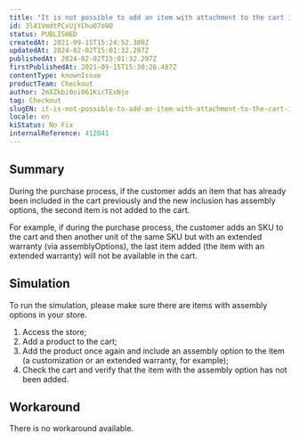 ```yaml
---
title: "It is not possible to add an item with attachment to the cart if there is already another unit of this item without attachment in the cart"
id: 3l41VmdtPCxUjYChuO7o9O
status: PUBLISHED
createdAt: 2021-09-15T15:24:52.309Z
updatedAt: 2024-02-02T15:01:32.297Z
publishedAt: 2024-02-02T15:01:32.297Z
firstPublishedAt: 2021-09-15T15:30:26.487Z
contentType: knownIssue
productTeam: Checkout
author: 2mXZkbi0oi061KicTExNjo
tag: Checkout
slugEN: it-is-not-possible-to-add-an-item-with-attachment-to-the-cart-if-there-is-already-another-unit-of-this-item-without-attachment-in-the-cart
locale: en
kiStatus: No Fix
internalReference: 412041
---
```


## Summary


During the purchase process, if the customer adds an item that has already been included in the cart previously and the new inclusion has assembly options, the second item is not added to the cart.

For example, if during the purchase process, the customer adds an SKU to the cart and then another unit of the same SKU but with an extended warranty (via assemblyOptions), the last item added (the item with an extended warranty) will not be available in the cart.


##

## Simulation


To run the simulation, please make sure there are items with assembly options in your store.


1. Access the store;
2. Add a product to the cart;
3. Add the product once again and include an assembly option to the item (a customization or an extended warranty, for example);
4. Check the cart and verify that the item with the assembly option has not been added.


##

## Workaround


There is no workaround available.





